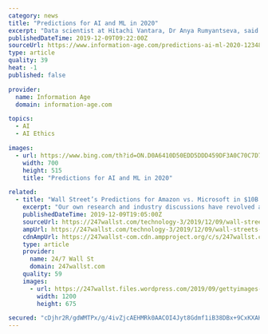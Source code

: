 ```yaml
---
category: news
title: "Predictions for AI and ML in 2020"
excerpt: "Data scientist at Hitachi Vantara, Dr Anya Rumyantseva, said: “Artificial intelligence isn’t just something debated by techies or sci-fi writers anymore – it’s increasingly creeping into our collective cultural consciousness, but there’s a lot of emphasis on the negative. “While those big picture questions around ethics cannot and ..."
publishedDateTime: 2019-12-09T09:22:00Z
sourceUrl: https://www.information-age.com/predictions-ai-ml-2020-123486358/
type: article
quality: 39
heat: -1
published: false

provider:
  name: Information Age
  domain: information-age.com

topics:
  - AI
  - AI Ethics

images:
  - url: https://www.bing.com/th?id=ON.D0A6410D50EDD5DDD459DF3A0C70C7D7
    width: 700
    height: 515
    title: "Predictions for AI and ML in 2020"

related:
  - title: "Wall Street’s Predictions for Amazon vs. Microsoft in $10B JEDI Protest"
    excerpt: "Our own research and industry discussions have revolved around Microsoft being less likely to be in regulatory issues ahead and also that security is an issue that was favoring Azure over Amazon Web Services ... seat to get more of these complex workloads (e.g., AI, machine learning, etc.) as more enterprises take the leap to a hybrid cloud ..."
    publishedDateTime: 2019-12-09T19:05:00Z
    sourceUrl: https://247wallst.com/technology-3/2019/12/09/wall-streets-predictions-for-amazon-vs-microsoft-in-10b-jedi-protest/
    ampUrl: https://247wallst.com/technology-3/2019/12/09/wall-streets-predictions-for-amazon-vs-microsoft-in-10b-jedi-protest/amp/
    cdnAmpUrl: https://247wallst-com.cdn.ampproject.org/c/s/247wallst.com/technology-3/2019/12/09/wall-streets-predictions-for-amazon-vs-microsoft-in-10b-jedi-protest/amp/
    type: article
    provider:
      name: 24/7 Wall St
      domain: 247wallst.com
    quality: 59
    images:
      - url: https://247wallst.files.wordpress.com/2019/09/gettyimages-623923532.jpg?w=1200
        width: 1200
        height: 675

secured: "cDjhr2R/gdWMTPx/g/4ivZjcAEHMRk0AACOI4Jyt8Gdmf1iB38DBx+9CxKXAHetMUKFEq+96SCSIMu7EEW3uc6vOdACn1USkEHCKHVrDTLAycf2tqCJ+ZLLqS336UMIu8AmAqyvue6ImEP32/f9JD6WNKqS60F547c+FTMEg/9I1GicMSjUFHSS7LYRZzStEqeQhR4mcu2gZtmYQ1x+rMYvsz6QfYQv7k2RpXUHmIea8gmN9etLBxwdeBnvDBDfpBg2RdVKLBHdOXB9FOg+XqQ==;vFndiqNiYzQuE0YGXTFsmw=="
---
```


